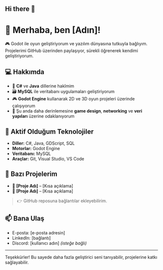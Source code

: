 ## Hi there 👋
# 👋 Merhaba, ben [Adın]!

🎮 Godot ile oyun geliştiriyorum ve yazılım dünyasına tutkuyla bağlıyım. Projelerimi GitHub üzerinden paylaşıyor, sürekli öğrenerek kendimi geliştiriyorum.

## 💻 Hakkımda

- 🧠 **C#** ve **Java** dillerine hakîmim
- 🗃️ **MySQL** ile veritabanı uygulamaları geliştiriyorum
- 🎮 **Godot Engine** kullanarak 2D ve 3D oyun projeleri üzerinde çalışıyorum
- 🌱 Şu anda daha derinlemesine **game design**, **networking** ve **veri yapıları** üzerine odaklanıyorum

## 🚀 Aktif Olduğum Teknolojiler

- **Diller:** C#, Java, GDScript, SQL
- **Motorlar:** Godot Engine
- **Veritabanı:** MySQL
- **Araçlar:** Git, Visual Studio, VS Code

## 📂 Bazı Projelerim

- 🎲 **[Proje Adı]** – [Kısa açıklama]
- 🔧 **[Proje Adı]** – [Kısa açıklama]
> 👉 GitHub reposuna bağlantılar ekleyebilirim.

## 📫 Bana Ulaş

- E-posta: [e-posta adresin]
- LinkedIn: [bağlantı]
- Discord: [kullanıcı adın] _(isteğe bağlı)_

---

Teşekkürler! Bu sayede daha fazla geliştirici seni tanıyabilir, projelerine katkı sağlayabilir.


